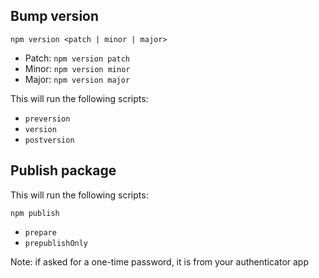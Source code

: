 ## Bump version

`npm version <patch | minor | major>`

- Patch: `npm version patch`
- Minor: `npm version minor`
- Major: `npm version major`

This will run the following scripts:

- `preversion`
- `version`
- `postversion`


## Publish package

This will run the following scripts:

`npm publish`

- `prepare`
- `prepublishOnly`

Note: if asked for a one-time password, it is from your authenticator app